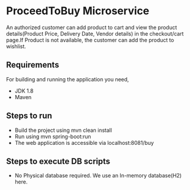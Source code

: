# ProceedToBuy Microservice
An authorized customer can add product to cart and view the product details(Product Price, Delivery Date, Vendor details) in the checkout/cart page.If Product is not available, the customer can add the product to wishlist.

## Requirements
For building and running the application you need,
  * JDK 1.8
  * Maven
  
## Steps to run
* Build the project using mvn clean install
* Run using mvn spring-boot:run
* The web application is accessible via localhost:8081/buy

## Steps to execute DB scripts
* No Physical database required. We use an In-memory database(H2) here.
